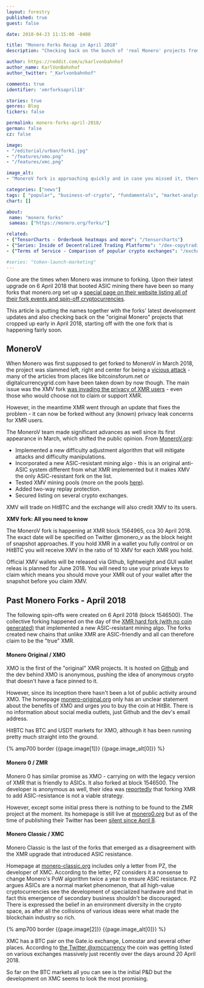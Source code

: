 ```yaml
---
layout: forestry
published: true
guest: false

date: 2018-04-23 11:15:00 -0400

title: "Monero Forks Recap in April 2018"
description: "Checking back on the bunch of 'real Monero' projects from April '18', plus all you need to know about the MoneroV fork that is coming up."

author: https://reddit.com/u/karlvonbahnhof
author_name: KarlVonBahnhof
author_twitter: "_Karlvonbahnhof"

comments: true
identifier: 'xmrforksapril18'

stories: true
genres: Blog
tickers: false

permalink: monero-forks-april-2018/
german: false
cz: false

image:
- "/editorial/urban/fork1.jpg"
- "/features/xmo.png"
- "/features/xmc.png"

image_alt:
- "MoneroV fork is approaching quickly and in case you missed it, there were other forks earlier this month."

categories: ["news"]
tags: [ "popular", "business-of-crypto", "fundamentals", "market-analysis", "cryptocurrency-investing"]
chart: []

about:
 name: "monero forks"
 sameas: ["https://monero.org/forks/"]

related:
- {"TensorCharts - Orderbook heatmaps and more": "/tensorcharts"}
- {"Series: Inside of Decentralized Trading Platforms": "/dex-copytrading/"}
- {"Terms of Service - Comparison of popular crypto exchanges": "/exchange-tos-comparison/"}

#series: "token-launch-marketing"
---
```


Gone are the times when Monero was immune to forking. Upon their latest upgrade on 6 April 2018 that booted ASIC mining there have been so many forks that monero.org set up a [special page on their website listing all of their fork events and spin-off cryptocurrencies](https://monero.org/forks/).

This article is putting the names together with the forks' latest development updates and also checking back on the "original Monero" projects that cropped up early in April 2018, starting off with the one fork that is happening fairly soon.

## MoneroV

When Monero was first supposed to get forked to MoneroV in March 2018, the project was slammed left, right and center for being a [vicious attack](https://feedback.coinfoundry.org/communities/1/topics/691-plans-to-support-monerov) - many of the articles from places like bitcoinsforum.net or digitalcurrencygrid.com have been taken down by now though. The main issue was the XMV fork [was invading the privacy of XMR users](https://np.reddit.com/r/Monero/comments/7x297t/careful_with_monero_forks_with_airdrops/du537ij/) - even those who would choose not to claim or support XMR.

However, in the meantime XMR went through an update that fixes the problem - it can now be forked without any (known) privacy leak concerns for XMR users.

The MoneroV team made significant advances as well since its first appearance in March, which shifted the public opinion. From [MoneroV.org](https://monerov.org/fork-date-approaching-updates/):

* Implemented a new difficulty adjustment algorithm that will mitigate attacks and difficulty manipulations.
* Incorporated a new ASIC-resistant mining algo - this is an original anti-ASIC system different from what XMR implemented but it makes XMV the only ASIC-resistant fork on the list.
* Tested XMV mining pools (more on the pools [here](https://monerov.org/faq/)).
* Added two-way replay protection.
* Secured listing on several crypto exchanges.

XMV will trade on HitBTC and the exchange will also credit XMV to its users.

**XMV fork: All you need to know**

The MoneroV fork is happening at XMR block 1564965, cca 30 April 2018. The exact date will be specified on Twitter @monero_v as the block height of snapshot approaches. If you hold XMR in a wallet you fully control or on HitBTC you will receive XMV in the ratio of 10 XMV for each XMR you hold.

Official XMV wallets will be released via Github, lightweight and GUI wallet releas is planned for June 2018. You will need to use your private keys to claim which means you should move your XMR out of your wallet after the snapshot before you claim XMV.

## Past Monero Forks - April 2018

The following spin-offs were created on 6 April 2018 (block 1546500). The collective forking happened on the day of the [XMR hard fork (with no coin generated)](https://monero.org/monero-v7-fork-postponed-to-april-6th/) that implemented a new ASIC-resistant mining algo. The forks created new chains that unlike XMR are ASIC-friendly and all can therefore claim to be the "true" XMR.

#### Monero Original / XMO

XMO is the first of the "original" XMR projects. It is hosted on [Github](https://github.com/XmanXU/monero) and the dev behind XMO is anonymous, pushing the idea of anonymous crypto that doesn't have a face pinned to it.

However, since its inception there hasn't been a lot of public activity around XMO. The homepage [monero-original.org](http://monero-original.org/) only has an unclear statement about the benefits of XMO and urges you to buy the coin at HitBit. There is no information about social media outlets, just Github and the dev's email address.

HitBTC has BTC and USDT markets for XMO, although it has been running pretty much straight into the ground.

 <div>
   {% amp700 border {{page.image[1]}} {{page.image_alt[0]}} %}
 </div>

 <p></p>

#### Monero 0 / ZMR

Monero 0 has similar promise as XMO - carrying on with the legacy version of XMR that is friendly to ASICs. It also forked at block 1546500. The developer is anonymous as well, their idea was [reportedly](https://www.reddit.com/r/Monero/comments/88g3c3/introducing_monero0_the_original_monero/) that forking XMR to add ASIC-resistance is not a viable strategy.

However, except some initial press there is nothing to be found to the ZMR project at the moment. Its homepage is still live at [monero0.org](https://monero0.org/) but as of the time of publishing their Twitter has been [silent since April 8](https://twitter.com/monerozero).

#### Monero Classic / XMC

Monero Classic is the last of the forks that emerged as a disagreement with the XMR upgrade that introduced ASIC resistance.

Homepage at [monero-classic.org](http://monero-classic.org/) includes only a letter from PZ, the developer of XMC. According to the letter, PZ considers it a nonsense to change Monero's PoW algorithm twice a year to ensure ASIC resistance. PZ argues ASICs are a normal market phenomenon, that all high-value cryptocurrencies see the development of specialized hardware and that in fact this emergence of secondary business shouldn't be discouraged. There is expressed the belief in an environment diversity in the crypto space, as after all the collisions of various ideas were what made the blockchain industry so rich.  


<div>
  {% amp700 border {{page.image[2]}} {{page.image_alt[0]}} %}
</div>


XMC has a BTC pair on the Gate.io exchange, Lomostar and several other places. According to [the Twitter @xmccurrency](https://twitter.com/xmccurrency) the coin was getting listed on various exchanges massively just recently over the days around 20 April 2018.

So far on the BTC markets all you can see is the initial P&D but the development on XMC seems to look the most promising.
